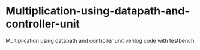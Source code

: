 # Multiplication-using-datapath-and-controller-unit
Multiplication using datapath and  controller unit verilog code with testbench
